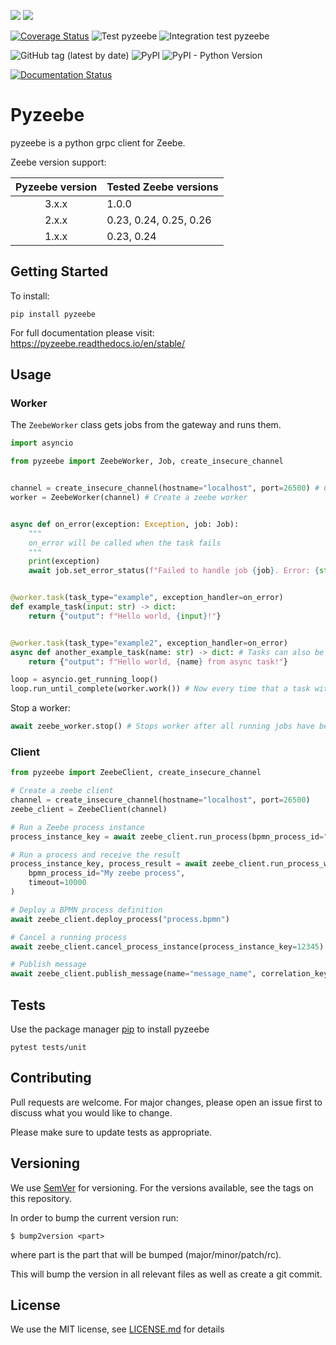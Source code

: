 [![](https://img.shields.io/badge/Community%20Extension-An%20open%20source%20community%20maintained%20project-FF4700)](https://github.com/camunda-community-hub/community)
[![](https://img.shields.io/badge/Lifecycle-Stable-brightgreen)](https://github.com/Camunda-Community-Hub/community/blob/main/extension-lifecycle.md#stable-)

[![Coverage Status](https://coveralls.io/repos/github/JonatanMartens/pyzeebe/badge.svg?branch=master)](https://coveralls.io/github/JonatanMartens/pyzeebe?branch=master)
![Test pyzeebe](https://github.com/camunda-community-hub/pyzeebe/workflows/Test%20pyzeebe/badge.svg)
![Integration test pyzeebe](https://github.com/camunda-community-hub/pyzeebe/workflows/Integration%20test%20pyzeebe/badge.svg)

![GitHub tag (latest by date)](https://img.shields.io/github/v/tag/camunda-community-hub/pyzeebe)
![PyPI](https://img.shields.io/pypi/v/pyzeebe)
![PyPI - Python Version](https://img.shields.io/pypi/pyversions/pyzeebe)

[![Documentation Status](https://readthedocs.org/projects/pyzeebe/badge/?version=latest)](https://pyzeebe.readthedocs.io/en/latest/?badge=stable)

# Pyzeebe

pyzeebe is a python grpc client for Zeebe.

Zeebe version support:

| Pyzeebe version | Tested Zeebe versions  |
| :-------------: | ---------------------- |
|      3.x.x      | 1.0.0                  |
|      2.x.x      | 0.23, 0.24, 0.25, 0.26 |
|      1.x.x      | 0.23, 0.24             |

## Getting Started

To install:

`pip install pyzeebe`

For full documentation please visit: https://pyzeebe.readthedocs.io/en/stable/

## Usage

### Worker

The `ZeebeWorker` class gets jobs from the gateway and runs them.

```python
import asyncio

from pyzeebe import ZeebeWorker, Job, create_insecure_channel


channel = create_insecure_channel(hostname="localhost", port=26500) # Create grpc channel
worker = ZeebeWorker(channel) # Create a zeebe worker


async def on_error(exception: Exception, job: Job):
    """
    on_error will be called when the task fails
    """
    print(exception)
    await job.set_error_status(f"Failed to handle job {job}. Error: {str(exception)}")


@worker.task(task_type="example", exception_handler=on_error)
def example_task(input: str) -> dict:
    return {"output": f"Hello world, {input}!"}


@worker.task(task_type="example2", exception_handler=on_error)
async def another_example_task(name: str) -> dict: # Tasks can also be async
    return {"output": f"Hello world, {name} from async task!"}

loop = asyncio.get_running_loop()
loop.run_until_complete(worker.work()) # Now every time that a task with type `example` or `example2` is called, the corresponding function will be called
```

Stop a worker:

```python
await zeebe_worker.stop() # Stops worker after all running jobs have been completed
```

### Client

```python
from pyzeebe import ZeebeClient, create_insecure_channel

# Create a zeebe client
channel = create_insecure_channel(hostname="localhost", port=26500)
zeebe_client = ZeebeClient(channel)

# Run a Zeebe process instance
process_instance_key = await zeebe_client.run_process(bpmn_process_id="My zeebe process", variables={})

# Run a process and receive the result
process_instance_key, process_result = await zeebe_client.run_process_with_result(
    bpmn_process_id="My zeebe process",
    timeout=10000
)

# Deploy a BPMN process definition
await zeebe_client.deploy_process("process.bpmn")

# Cancel a running process
await zeebe_client.cancel_process_instance(process_instance_key=12345)

# Publish message
await zeebe_client.publish_message(name="message_name", correlation_key="some_id")

```

## Tests

Use the package manager [pip](https://pip.pypa.io/en/stable/) to install pyzeebe

`pytest tests/unit`

## Contributing

Pull requests are welcome. For major changes, please open an issue first to discuss what you would like to change.

Please make sure to update tests as appropriate.

## Versioning

We use [SemVer](semver.org) for versioning. For the versions available, see the tags on this repository.

In order to bump the current version run:

```shell
$ bump2version <part>
```

where part is the part that will be bumped (major/minor/patch/rc).

This will bump the version in all relevant files as well as create a git commit.

## License

We use the MIT license, see [LICENSE.md](LICENSE.md) for details
